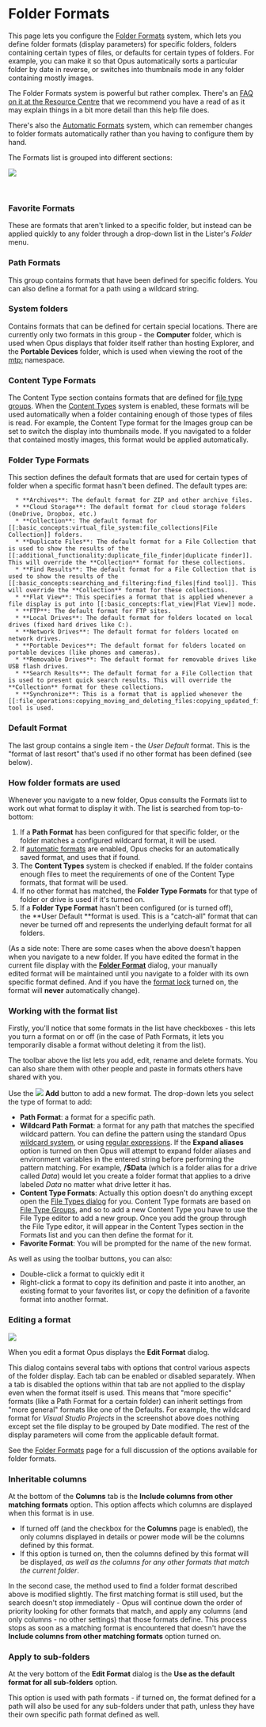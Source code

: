 # Folder Formats

This page lets you configure the [Folder Formats](/Manual/basic_concepts/folder_options/folder_formats.md) system, which lets you define folder formats (display parameters) for specific folders, folders containing certain types of files, or defaults for certain types of folders. For example, you can make it so that Opus automatically sorts a particular folder by date in reverse, or switches into thumbnails mode in any folder containing mostly images.

The Folder Formats system is powerful but rather complex. There's an [FAQ on it at the Resource Centre](https://resource.dopus.com/t/folder-formats-quick-guide/1313?u=chaoses-ib) that we recommend you have a read of as it may explain things in a bit more detail than this help file does.

There's also the [Automatic Formats](/Manual/preferences/preferences_categories/folders/folder_formats/automatic_formats.md) system, which can remember changes to folder formats automatically rather than you having to configure them by hand.

The Formats list is grouped into different sections: 

![](/Manual/images/media/13/folder_formats.png)

 

### Favorite Formats

These are formats that aren't linked to a specific folder, but instead can be applied quickly to any folder through a drop-down list in the Lister's *Folder* menu.

### Path Formats

This group contains formats that have been defined for specific folders. You can also define a format for a path using a wildcard string.

### System folders

Contains formats that can be defined for certain special locations. There are currently only two formats in this group - the **Computer** folder, which is used when Opus displays that folder itself rather than hosting Explorer, and the **Portable Devices** folder, which is used when viewing the root of the [mtp:](/Manual/basic_concepts/virtual_file_system/mtp.md) namespace.

### Content Type Formats

The Content Type section contains formats that are defined for [file type groups](/Manual/file_types/file_type_groups.md). When the [Content Types](/Manual/basic_concepts/folder_options/content_types.md) system is enabled, these formats will be used automatically when a folder containing enough of those types of files is read. For example, the Content Type format for the Images group can be set to switch the display into thumbnails mode. If you navigated to a folder that contained mostly images, this format would be applied automatically.

### Folder Type Formats

This section defines the default formats that are used for certain types of folder when a specific format hasn't been defined. The default types are:

      * **Archives**: The default format for ZIP and other archive files.
      * **Cloud Storage**: The default format for cloud storage folders (OneDrive, Dropbox, etc.)
      * **Collection**: The default format for [[:basic_concepts:virtual_file_system:file_collections|File Collection]] folders. 
      * **Duplicate Files**: The default format for a File Collection that is used to show the results of the [[:additional_functionality:duplicate_file_finder|duplicate finder]]. This will override the **Collection** format for these collections. 
      * **Find Results**: The default format for a File Collection that is used to show the results of the [[:basic_concepts:searching_and_filtering:find_files|find tool]]. This will override the **Collection** format for these collections. 
      * **Flat View**: This specifies a format that is applied whenever a file display is put into [[:basic_concepts:flat_view|Flat View]] mode. 
      * **FTP**: The default format for FTP sites. 
      * **Local Drives**: The default format for folders located on local drives (fixed hard drives like C:). 
      * **Network Drives**: The default format for folders located on network drives.
      * **Portable Devices**: The default format for folders located on portable devices (like phones and cameras). 
      * **Removable Drives**: The default format for removable drives like USB flash drives. 
      * **Search Results**: The default format for a File Collection that is used to present quick search results. This will override the **Collection** format for these collections. 
      * **Synchronize**: This is a format that is applied whenever the [[:file_operations:copying_moving_and_deleting_files:copying_updated_files:synchronize|Synchronize]] tool is used. 

### Default Format

The last group contains a single item - the *User Default* format. This is the "format of last resort" that's used if no other format has been defined (see below).

  

### How folder formats are used

Whenever you navigate to a new folder, Opus consults the Formats list to work out what format to display it with. The list is searched from top-to-bottom:

1.  If a **Path Format** has been configured for that specific folder, or the folder matches a configured wildcard format, it will be used.
2.  If [automatic formats](/Manual/preferences/preferences_categories/folders/folder_formats/automatic_formats.md) are enabled, Opus checks for an automatically saved format, and uses that if found.
3.  The **Content Types** system is checked if enabled. If the folder contains enough files to meet the requirements of one of the Content Type formats, that format will be used.
4.  If no other format has matched, the **Folder Type Formats** for that type of folder or drive is used if it's turned on.
5.  If a **Folder Type Format** hasn't been configured (or is turned off), the **User Default **format is used. This is a "catch-all" format that can never be turned off and represents the underlying default format for all folders.

(As a side note: There are some cases when the above doesn't happen when you navigate to a new folder. If you have edited the format in the current file display with the **[Folder Format](/Manual/basic_concepts/folder_options/README.md)** dialog, your manually edited format will be maintained until you navigate to a folder with its own specific format defined. And if you have the [format lock](/Manual/basic_concepts/folder_options/locking_the_format.md) turned on, the format will **never** automatically change).

### Working with the format list

Firstly, you'll notice that some formats in the list have checkboxes - this lets you turn a format on or off (in the case of Path Formats, it lets you temporarily disable a format without deleting it from the list).

The toolbar above the list lets you add, edit, rename and delete formats. You can also share them with other people and paste in formats others have shared with you.

Use the ![](/Manual/images/media/13/button_add.png) **Add** button to add a new format. The drop-down lets you select the type of format to add:

- **Path Format**: a format for a specific path.
- **Wildcard Path Format**: a format for any path that matches the specified wildcard pattern. You can define the pattern using the standard Opus [wildcard system](/Manual/reference/wildcard_reference/pattern_matching_syntax.md), or using [regular expressions](/Manual/file_operations/renaming_files/advanced_rename/rename_modes/regular_expressions.md). If the **Expand aliases** option is turned on then Opus will attempt to expand folder aliases and environment variables in the entered string before performing the pattern matching. For example, **/\$Data** (which is a folder alias for a drive called *Data*) would let you create a folder format that applies to a drive labeled *Data* no matter what drive letter it has.
- **Content Type Formats**: Actually this option doesn't do anything except open the [File Types dialog](/Manual/file_types/README.md) for you. Content Type formats are based on [File Type Groups](/Manual/file_types/file_type_groups.md), and so to add a new Content Type you have to use the File Type editor to add a new group. Once you add the group through the File Type editor, it will appear in the Content Types section in the Formats list and you can then define the format for it.
- **Favorite Format**: You will be prompted for the name of the new format.

As well as using the toolbar buttons, you can also:

- Double-click a format to quickly edit it
- Right-click a format to copy its definition and paste it into another, an existing format to your favorites list, or copy the definition of a favorite format into another format.

### Editing a format

![](/Manual/images/media/13/format_editor.png)

When you edit a format Opus displays the **Edit Format** dialog.

This dialog contains several tabs with options that control various aspects of the folder display. Each tab can be enabled or disabled separately. When a tab is disabled the options within that tab are not applied to the display even when the format itself is used. This means that "more specific" formats (like a Path Format for a certain folder) can inherit settings from "more general" formats like one of the Defaults. For example, the wildcard format for *Visual Studio Projects* in the screenshot above does nothing except set the file display to be grouped by Date modified. The rest of the display parameters will come from the applicable default format.

See the [Folder Formats](/Manual/basic_concepts/folder_options/README.md) page for a full discussion of the options available for folder formats.

### Inheritable columns

At the bottom of the **Columns** tab is the **Include columns from other matching formats** option. This option affects which columns are displayed when this format is in use.

- If turned off (and the checkbox for the **Columns** page is enabled), the only columns displayed in details or power mode will be the columns defined by this format.
- If this option is turned on, then the columns defined by this format will be displayed, *as well as the columns for any other formats that match the current folder*.

In the second case, the method used to find a folder format described above is modified slightly. The first matching format is still used, but the search doesn't stop immediately - Opus will continue down the order of priority looking for other formats that match, and apply any columns (and only columns - no other settings) that those formats define. This process stops as soon as a matching format is encountered that doesn't have the **Include columns from other matching formats** option turned on.

### Apply to sub-folders

At the very bottom of the **Edit Format** dialog is the **Use as the default format for all sub-folders** option.

This option is used with path formats - if turned on, the format defined for a path will also be used for any sub-folders under that path, unless they have their own specific path format defined as well.
